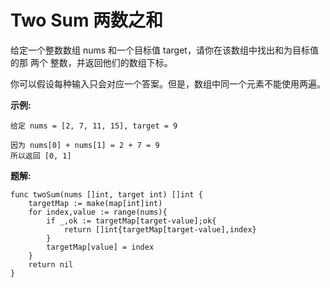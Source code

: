 # Two Sum 两数之和
给定一个整数数组 nums 和一个目标值 target，请你在该数组中找出和为目标值的那 两个 整数，并返回他们的数组下标。

你可以假设每种输入只会对应一个答案。但是，数组中同一个元素不能使用两遍。

**示例:**
```
给定 nums = [2, 7, 11, 15], target = 9

因为 nums[0] + nums[1] = 2 + 7 = 9
所以返回 [0, 1]
```
**题解:**
```golang
func twoSum(nums []int, target int) []int {
    targetMap := make(map[int]int)
    for index,value := range(nums){
        if _,ok := targetMap[target-value];ok{
            return []int{targetMap[target-value],index}
        }
        targetMap[value] = index
    }
    return nil
}
```